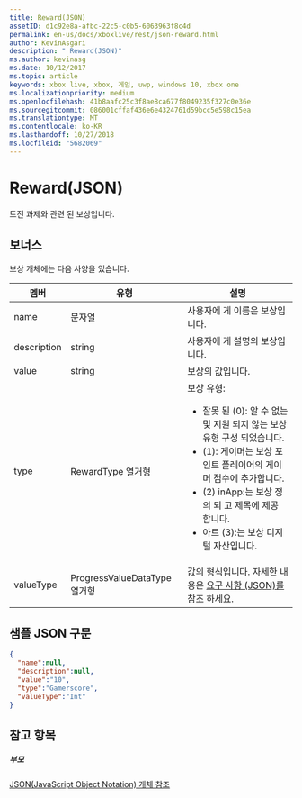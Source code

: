 ```yaml
---
title: Reward(JSON)
assetID: d1c92e8a-afbc-22c5-c0b5-6063963f8c4d
permalink: en-us/docs/xboxlive/rest/json-reward.html
author: KevinAsgari
description: " Reward(JSON)"
ms.author: kevinasg
ms.date: 10/12/2017
ms.topic: article
keywords: xbox live, xbox, 게임, uwp, windows 10, xbox one
ms.localizationpriority: medium
ms.openlocfilehash: 41b8aafc25c3f8ae8ca677f8049235f327c0e36e
ms.sourcegitcommit: 086001cffaf436e6e4324761d59bcc5e598c15ea
ms.translationtype: MT
ms.contentlocale: ko-KR
ms.lasthandoff: 10/27/2018
ms.locfileid: "5682069"
---
```

# <a name="reward-json"></a>Reward(JSON)
도전 과제와 관련 된 보상입니다.
<a id="ID4EN"></a>


## <a name="reward"></a>보너스

보상 개체에는 다음 사양을 있습니다.

| 멤버| 유형| 설명|
| --- | --- | --- |
| name| 문자열| 사용자에 게 이름은 보상입니다.|
| description| string| 사용자에 게 설명의 보상입니다.|
| value| string| 보상의 값입니다.|
| type| RewardType 열거형| 보상 유형: <ul><li>잘못 된 (0): 알 수 없는 및 지원 되지 않는 보상 유형 구성 되었습니다.</li><li>(1): 게이머는 보상 포인트 플레이어의 게이머 점수에 추가합니다.</li><li>(2) inApp:는 보상 정의 되 고 제목에 제공 합니다.</li><li>아트 (3):는 보상 디지털 자산입니다.</li></ul> | 
| valueType| ProgressValueDataType 열거형| 값의 형식입니다. 자세한 내용은 [요구 사항 (JSON)를](json-requirement.md) 참조 하세요.|

<a id="ID4EBD"></a>


## <a name="sample-json-syntax"></a>샘플 JSON 구문


```json
{
  "name":null,
  "description":null,
  "value":"10",
  "type":"Gamerscore",
  "valueType":"Int"
}

```


<a id="ID4EKD"></a>


## <a name="see-also"></a>참고 항목

<a id="ID4EMD"></a>


##### <a name="parent"></a>부모

[JSON(JavaScript Object Notation) 개체 참조](atoc-xboxlivews-reference-json.md)
